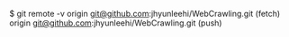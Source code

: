 $ git remote -v
origin  git@github.com:jhyunleehi/WebCrawling.git (fetch)
origin  git@github.com:jhyunleehi/WebCrawling.git (push)